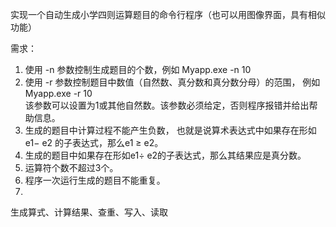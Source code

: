 实现一个自动生成小学四则运算题目的命令行程序（也可以用图像界面，具有相似功能）

需求：<br>
1. 使用 -n 参数控制生成题目的个数，例如 Myapp.exe -n 10     <br>
2. 使用 -r 参数控制题目中数值（自然数、真分数和真分数分母）的范围，
        例如Myapp.exe -r 10   <br>
该参数可以设置为1或其他自然数。该参数必须给定，否则程序报错并给出帮助信息。   <br>
3. 生成的题目中计算过程不能产生负数，
   也就是说算术表达式中如果存在形如 e1− e2 的子表达式，那么e1 ≥ e2。   <br>
4. 生成的题目中如果存在形如e1÷ e2的子表达式，那么其结果应是真分数。   <br>
5. 运算符个数不超过3个。   <br>
6. 程序一次运行生成的题目不能重复。   <br>
7.    <br>

生成算式、计算结果、查重、写入、读取

